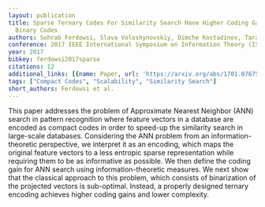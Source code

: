 ```yaml
---
layout: publication
title: Sparse Ternary Codes For Similarity Search Have Higher Coding Gain Than Dense
  Binary Codes
authors: Sohrab Ferdowsi, Slava Voloshynovskiy, Dimche Kostadinov, Taras Holotyak
conference: 2017 IEEE International Symposium on Information Theory (ISIT)
year: 2017
bibkey: ferdowsi2017sparse
citations: 12
additional_links: [{name: Paper, url: 'https://arxiv.org/abs/1701.07675'}]
tags: ["Compact Codes", "Scalability", "Similarity Search"]
short_authors: Ferdowsi et al.
---
```

This paper addresses the problem of Approximate Nearest Neighbor (ANN) search
in pattern recognition where feature vectors in a database are encoded as
compact codes in order to speed-up the similarity search in large-scale
databases. Considering the ANN problem from an information-theoretic
perspective, we interpret it as an encoding, which maps the original feature
vectors to a less entropic sparse representation while requiring them to be as
informative as possible. We then define the coding gain for ANN search using
information-theoretic measures. We next show that the classical approach to
this problem, which consists of binarization of the projected vectors is
sub-optimal. Instead, a properly designed ternary encoding achieves higher
coding gains and lower complexity.
